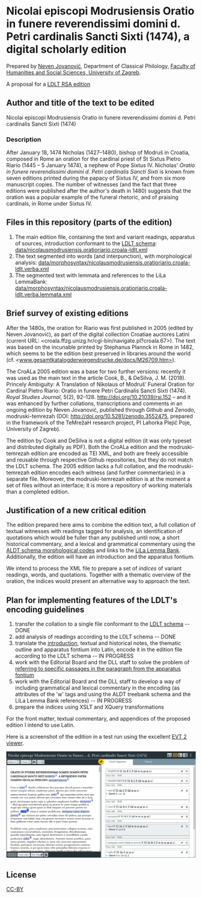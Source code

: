 # Nicolai episcopi Modrusiensis Oratio in funere reverendissimi domini d. Petri cardinalis Sancti Sixti (1474), a digital scholarly edition


Prepared by [Neven Jovanović](orcid.org/0000-0002-9119-399X), Department of Classical Philology, [Faculty of Humanities and Social Sciences, University of Zagreb](https://www.wikidata.org/wiki/Q3445232).

A proposal for a [LDLT RSA edition](https://digitallatin.org/library-digital-latin-texts)

## Author and title of the text to be edited

Nicolai episcopi Modrusiensis Oratio in funere reverendissimi domini d. Petri cardinalis Sancti Sixti (1474)

### Description

After January 18, 1474 Nicholas (1427–1480), bishop of Modruš in Croatia, composed in Rome an oration for the cardinal priest of St Sixtus Pietro Riario (1445 – 5 January 1474), a nephew of Pope Sixtus IV. Nicholas' *Oratio in funere reverendissimi domini d. Petri cardinalis Sancti Sixti* is known from seven editions printed during the papacy of Sixtus IV, and from six more manuscript copies. The number of witnesses (and the fact that three editions were published after the author's death in 1480) suggests that the oration was a popular example of the funeral rhetoric, and of praising cardinals, in Rome under Sixtus IV.

## Files in this repository (parts of the edition)

1. The main edition file, containing the text and variant readings, apparatus of sources, introduction conformant to the [LDLT schema](https://digitallatin.github.io/guidelines/LDLT-Guidelines.html): [data/nicolausmodrusiensis.oratioriario.croala-ldlt.xml](https://github.com/nevenjovanovic/modruski-ldlt/blob/main/data/nicolausmodrusiensis.oratioriario.croala-ldlt.xml)
2. The text segmented into words (and interpunction), with morphological analysis: [data/morphosyntax/nicolausmodrusiensis.oratioriario.croala-ldlt.verba.xml](https://github.com/nevenjovanovic/modruski-ldlt/blob/main/data/morphosyntax/nicolausmodrusiensis.oratioriario.croala-ldlt.verba.xml)
3. The segmented text with lemmata and references to the LiLa LemmaBank: [data/morphosyntax/nicolausmodrusiensis.oratioriario.croala-ldlt.verba.lemmata.xml](https://github.com/nevenjovanovic/modruski-ldlt/blob/main/data/morphosyntax/nicolausmodrusiensis.oratioriario.croala-ldlt.verba.lemmata.xml)

## Brief survey of existing editions

After the 1480s, the oration for Riario was first published in 2005 (edited by Neven Jovanović), as part of the digital collection Croatiae auctores Latini (current URL: <croala.ffzg.unizg.hr/cgi-bin/navigate.pl?croala.67>). The text was based on the incunable printed by Stephanus Plannck in Rome in 1482, which seems to be the edition best preserved in libraries around the world (cf. <www.gesamtkatalogderwiegendrucke.de/docs/M26709.htm>).

The CroALa 2005 edition was a base for two further versions: recently it was used as the main text in the article Cook, B., & DeSilva, J. M. (2018). Princely Ambiguity: A Translation of Nikolaus of Modruš’ Funeral Oration for Cardinal Pietro Riario: Oratio in
funere Petri Cardinalis Sancti Sixti (1474). *Royal Studies Journal*, 5(2), 92–128. <http://doi.org/10.21039/rsj.152> – and it was enhanced by further collations, transcriptions and comments in an ongoing edition by Neven Jovanović, published through Github and Zenodo,
modruski-temrezah (DOI: <http://doi.org/10.5281/zenodo.3552475>, prepared in the framework of the TeMrežaH research project, PI Lahorka Plejić Poje, University of Zagreb).

The edition by Cook and DeSilva is not a digital edition (it was only typeset and distributed digitally as PDF). Both the CroALa edition and the modruski-temrezah edition are encoded as TEI XML, and both are freely accessible and reusable through respective Github repositories, but they do not match the LDLT schema. The 2005 edition lacks a full collation, and the modruski-temrezah edition encodes each witness (and further commentaries) in a separate file. Moreover, the modruski-temrezah edition is at the moment a set of files without an interface; it is more a repository of working materials than a completed edition.

## Justification of a new critical edition

The edition prepared here aims to combine the edition text, a full collation of textual witnesses with readings tagged for analysis, an identification of quotations which would be fuller than any published until now, a short historical commentary, and a lexical and grammatical commentary using the [ALDT schema morphological codes](https://github.com/alpheios-project/arethusa-configs/blob/master/configs/arethusa.morph/lat_attributes.json) and links to the [LiLa Lemma Bank](https://github.com/CIRCSE/LiLa_Lemma-Bank). Additionally, the edition will have an introduction and the apparatus fontium.

We intend to process the XML file to prepare a set of *indices* of variant readings, words, and quotations. Together with a thematic overview of the oration, the indices would present an alternative way to approach the text.

## Plan for implementing features of the LDLT's encoding guidelines

1. transfer the collation to a single file conformant to the [LDLT schema](https://digitallatin.github.io/guidelines/LDLT-Guidelines.html) -- DONE
2. add analysis of readings according to the LDLT schema -- DONE
3. translate the [introduction](accessoria/praefatio.md), textual and historical notes, the thematic outline and apparatus fontium into Latin, encode it in the edition file according to the LDLT schema -- IN PROGRESS
4. work with the Editorial Board and the DLL staff to solve the problem of [referring to specific passages in the paragraph from the apparatus fontium](accessoria/apparatus-fontium.md)
4. work with the Editorial Board and the DLL staff to develop a way of including grammatical and lexical commentary in the encoding (as attributes of the 'w' tags and using the ALDT treebank schema and the LiLa Lemma Bank references) -- IN PROGRESS
5. prepare the indices using XSLT and XQuery transformations

For the front matter, textual commentary, and appendices of the proposed edition I intend to use Latin.

Here is a screenshot of the edition in a test run using the excellent [EVT 2 viewer](http://evt.labcd.unipi.it/).

![A test run of the edition in EVT](accessoria/imagines/evt-nmor-2021-04-10.png)

## License

[CC-BY](https://github.com/nevenjovanovic/modruski-ldlt/blob/master/LICENSE.md)
